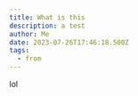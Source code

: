 ```yaml
---
title: What is this
description: a test
author: Me
date: 2023-07-26T17:46:18.500Z
tags:
  - from
---
```

lol